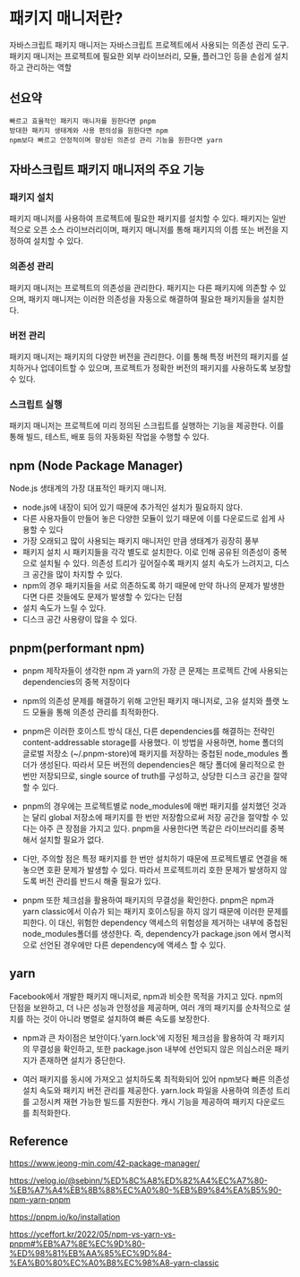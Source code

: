 # 패키지 매니저란?

자바스크립트 패키지 매니저는 자바스크립트 프로젝트에서 사용되는 의존성 관리 도구.
패키지 매니저는 프로젝트에 필요한 외부 라이브러리, 모듈, 플러그인 등을 손쉽게 설치하고 관리하는 역할

## 선요약

```
빠르고 효율적인 패키지 매니저를 원한다면 pnpm
방대한 패키지 생태계와 사용 편의성을 원한다면 npm
npm보다 빠르고 안정적이며 향상된 의존성 관리 기능을 원한다면 yarn
```

## 자바스크립트 패키지 매니저의 주요 기능

### 패키지 설치

패키지 매니저를 사용하여 프로젝트에 필요한 패키지를 설치할 수 있다. 패키지는 일반적으로 오픈 소스 라이브러리이며, 패키지 매니저를 통해 패키지의 이름 또는 버전을 지정하여 설치할 수 있다.

### 의존성 관리

패키지 매니저는 프로젝트의 의존성을 관리한다. 패키지는 다른 패키지에 의존할 수 있으며, 패키지 매니저는 이러한 의존성을 자동으로 해결하여 필요한 패키지들을 설치한다.

### 버전 관리

패키지 매니저는 패키지의 다양한 버전을 관리한다. 이를 통해 특정 버전의 패키지를 설치하거나 업데이트할 수 있으며, 프로젝트가 정확한 버전의 패키지를 사용하도록 보장할 수 있다.

### 스크립트 실행

패키지 매니저는 프로젝트에 미리 정의된 스크립트를 실행하는 기능을 제공한다. 이를 통해 빌드, 테스트, 배포 등의 자동화된 작업을 수행할 수 있다.

## npm (Node Package Manager)

Node.js 생태계의 가장 대표적인 패키지 매니저.

- node.js에 내장이 되어 있기 때문에 추가적인 설치가 필요하지 않다.
- 다른 사용자들이 만들어 놓은 다양한 모듈이 있기 때문에 이를 다운로드로 쉽게 사용할 수 있다
- 가장 오래되고 많이 사용되는 패키지 매니저인 만큼 생태계가 굉장히 풍부
- 패키지 설치 시 패키지들을 각각 별도로 설치한다. 이로 인해 공유된 의존성이 중복으로 설치될 수 있다. 의존성 트리가 깊어질수록 패키지 설치 속도가 느려지고, 디스크 공간을 많이 차지할 수 있다.
- npm의 경우 패키지들을 서로 의존하도록 하기 때문에 만약 하나의 문제가 발생한다면 다른 것들에도 문제가 발생할 수 있다는 단점
- 설치 속도가 느릴 수 있다.
- 디스크 공간 사용량이 많을 수 있다.

## pnpm(performant npm)

- pnpm 제작자들이 생각한 npm 과 yarn의 가장 큰 문제는 프로젝트 간에 사용되는 dependencies의 중복 저장이다
- npm의 의존성 문제를 해결하기 위해 고안된 패키지 매니저로, 고유 설치와 플랫 노드 모듈을 통해 의존성 관리를 최적화한다.

- pnpm은 이러한 호이스트 방식 대신, 다른 dependencies를 해결하는 전략인 content-addressable storage를 사용했다. 이 방법을 사용하면, home 폴더의 글로벌 저장소 (~/.pnpm-store)에 패키지를 저장하는 중첩된 node_modules 폴더가 생성된다. 따라서 모든 버전의 dependencies은 해당 폴더에 물리적으로 한번만 저장되므로, single source of truth를 구성하고, 상당한 디스크 공간을 절약할 수 있다.

- pnpm의 경우에는 프로젝트별로 node_modules에 매번 패키지를 설치했던 것과는 달리 global 저장소에 패키지를 한 번만 저장함으로써 저장 공간을 절약할 수 있다는 아주 큰 장점을 가지고 있다. pnpm을 사용한다면 똑같은 라이브러리를 중복해서 설치할 필요가 없다.

- 다만, 주의할 점은 특정 패키지를 한 번만 설치하기 때문에 프로젝트별로 연결을 해놓으면 호환 문제가 발생할 수 있다. 따라서 프로젝트끼리 호한 문제가 발생하지 않도록 버전 관리를 반드시 해줄 필요가 있다.

- pnpm 또한 체크섬을 활용하여 패키지의 무결성을 확인한다. pnpm은 npm과 yarn classic에서 이슈가 되는 패키지 호이스팅을 하지 않기 때문에 이러한 문제를 피한다. 이 대신, 위험한 dependency 액세스의 위험성을 제거하는 내부에 중첩된 node_modules폴더를 생성한다. 즉, dependency가 package.json 에서 명시적으로 선언된 경우에만 다른 dependency에 액세스 할 수 있다.

## yarn

Facebook에서 개발한 패키지 매니저로, npm과 비슷한 목적을 가지고 있다. npm의 단점을 보완하고, 더 나은 성능과 안정성을 제공하며, 여러 개의 패키지를 순차적으로 설치를 하는 것이 아니라 병렬로 설치하여 빠른 속도를 보장한다.

- npm과 큰 차이점은 보안이다.'yarn.lock'에 지정된 체크섬을 활용하여 각 패키지의 무결성을 확인하고, 또한 package.json 내부에 선언되지 않은 의심스러운 패키지가 존재하면 설치가 중단한다.

- 여러 패키지를 동시에 가져오고 설치하도록 최적화되어 있어 npm보다 빠른 의존성 설치 속도와 패키지 버전 관리를 제공한다. yarn.lock 파일을 사용하여 의존성 트리를 고정시켜 재현 가능한 빌드를 지원한다. 캐시 기능을 제공하여 패키지 다운로드를 최적화한다.

## Reference

https://www.jeong-min.com/42-package-manager/

https://velog.io/@sebinn/%ED%8C%A8%ED%82%A4%EC%A7%80-%EB%A7%A4%EB%8B%88%EC%A0%80-%EB%B9%84%EA%B5%90-npm-yarn-pnpm

https://pnpm.io/ko/installation

https://yceffort.kr/2022/05/npm-vs-yarn-vs-pnpm#%EB%A7%8E%EC%9D%80-%ED%98%81%EB%AA%85%EC%9D%84-%EA%B0%80%EC%A0%B8%EC%98%A8-yarn-classic

